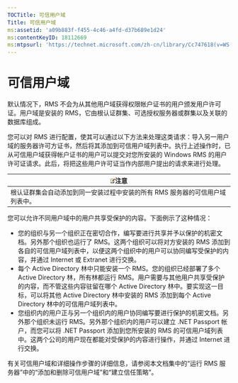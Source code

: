 ```yaml
---
TOCTitle: 可信用户域
Title: 可信用户域
ms:assetid: 'a09b883f-f455-4c46-a4fd-d37b689e1d24'
ms:contentKeyID: 18112669
ms:mtpsurl: 'https://technet.microsoft.com/zh-cn/library/Cc747618(v=WS.10)'
---
```


可信用户域
==========

默认情况下，RMS 不会为从其他用户域获得权限帐户证书的用户颁发用户许可证。用户域是安装的 RMS，它由根认证群集、可选授权服务器或群集以及关联的数据库组成。

您可以对 RMS 进行配置，使其可以通过以下方法来处理这类请求：导入另一用户域的服务器许可方证书，然后将其添加到可信用户域列表中。执行上述操作时，已从可信用户域获得帐户证书的用户可以提交对您所安装的 Windows RMS 的用户许可证请求。此后，将把这些用户许可证当作内部用户提出的请求来进行处理。

| ![](images/Cc747618.note(WS.10).gif)注意         |
|-------------------------------------------------------------------------------|
| 根认证群集会自动添加到同一安装过程中安装的所有 RMS 服务器的可信用户域列表中。 |

您可以允许不同用户域中的用户共享受保护的内容。下面例示了这种情况：

-   您的组织与另一个组织正在密切合作，编写要进行共享并予以保护的机密文档。另外那个组织也运行了 RMS。这两个组织可以将对方安装的 RMS 添加到各自的可信用户域列表中，以便这两个组织中的用户可以协同编写受保护的内容，并通过 Internet 或 Extranet 进行交换。
-   每个 Active Directory 林中只能安装一个 RMS。您的组织已经部署了多个 Active Directory 林，所有林都运行 RMS。用户需要与其他用户共享受保护的内容，而不管这些内容驻留在哪个 Active Directory 林中。要实现这一目标，可以将其他 Active Directory 林中安装的 RMS 添加到每个 Active Directory 林中的可信用户域列表中。
-   您组织内的用户正与另一个组织内的用户协同编写要进行保护的机密文档。另外那个组织未运行 RMS。另外那个组织内的用户可以建立 .NET Passport 帐户，而您可以将 .NET Passport 添加到您所安装的 RMS 的可信用户域列表中。这两个公司的用户现在都能对受保护的内容进行操作，并通过 Internet 进行交换。

有关可信用户域和详细操作步骤的详细信息，请参阅本文档集中的“运行 RMS 服务器”中的“添加和删除可信用户域”和“建立信任策略”。
